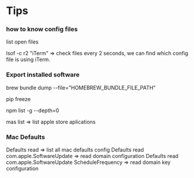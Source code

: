 # Tips

### how to know config files

list open files

lsof -c r2 "iTerm" => check files every 2 seconds, we can find which config file is using iTerm.

### Export installed software

brew bundle dump --file="HOMEBREW_BUNDLE_FILE_PATH"

pip freeze

npm list -g --depth=0

mas list => list apple store aplications

### Mac Defaults

Defaults read => list all mac defaults config
Defaults read com.apple.SoftwareUpdate => read domain configuration
Defaults read com.apple.SoftwareUpdate ScheduleFrequency => read domain key configuration
